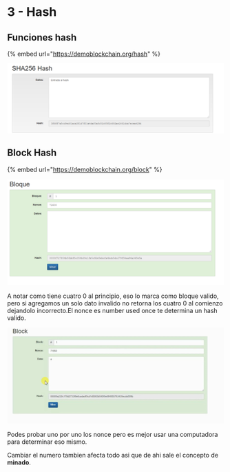 # 3 - Hash

## Funciones hash

{% embed url="https://demoblockchain.org/hash" %}

![](../../.gitbook/assets/imagen%20%28301%29.png)

## Block Hash

{% embed url="https://demoblockchain.org/block" %}

![](../../.gitbook/assets/imagen%20%28313%29.png)

A notar como tiene cuatro 0 al principio, eso lo marca como bloque valido, pero si agregamos un solo dato invalido no retorna los cuatro 0 al comienzo dejandolo incorrecto.El nonce es number used once te determina un hash valido.

![](../../.gitbook/assets/imagen%20%28310%29.png)

Podes probar uno por uno los nonce pero es mejor usar una computadora para determinar eso mismo.

Cambiar el numero tambien afecta todo asi que de ahi sale el concepto de **minado**.



